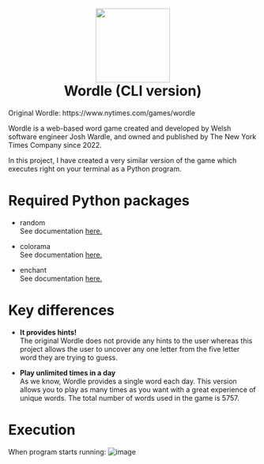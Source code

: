 <h1 align="center"> <img width="150" height="150" src="https://user-images.githubusercontent.com/66639966/178153463-7ab79c8a-24d9-408f-9649-e1aebcf3ae24.png" /> <br> Wordle (CLI version) </h1>
Original Wordle: https://www.nytimes.com/games/wordle
<p> Wordle is a web-based word game created and developed by Welsh software engineer Josh Wardle, and owned and published by The New York Times Company since 2022.</p>
In this project, I have created a very similar version of the game which executes right on your terminal as a Python program. 

# Required Python packages
- random <br>
  See documentation <a href="https://docs.python.org/3/library/random.html">here.</a>
  
- colorama <br>
  See documentation <a href="https://pypi.org/project/colorama/">here.</a>
- enchant <br>
  See documentation <a href="https://pypi.org/project/pyenchant/">here.</a>

# Key differences
- <b> It provides hints! </b>
   <br> The original Wordle does not provide any hints to the user whereas this project allows the user to uncover any one letter from the five letter word they are trying to guess.
   
- <b> Play unlimited times in a day </b>
  <br> As we know, Wordle provides a single word each day. This version allows you to play as many times as you want with a great experience of unique words. The total number of words used in the game is 5757.

# Execution
When program starts running:
![image](https://user-images.githubusercontent.com/66639966/178155245-19dea228-caaf-4283-9a41-67956d6cdbb7.png)
